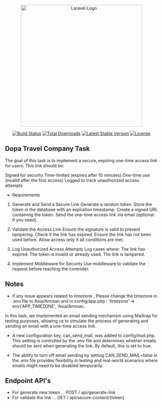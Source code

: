<p align="center"><a href="https://laravel.com" target="_blank"><img src="https://raw.githubusercontent.com/laravel/art/master/logo-lockup/5%20SVG/2%20CMYK/1%20Full%20Color/laravel-logolockup-cmyk-red.svg" width="400" alt="Laravel Logo"></a></p>

<p align="center">
<a href="https://github.com/laravel/framework/actions"><img src="https://github.com/laravel/framework/workflows/tests/badge.svg" alt="Build Status"></a>
<a href="https://packagist.org/packages/laravel/framework"><img src="https://img.shields.io/packagist/dt/laravel/framework" alt="Total Downloads"></a>
<a href="https://packagist.org/packages/laravel/framework"><img src="https://img.shields.io/packagist/v/laravel/framework" alt="Latest Stable Version"></a>
<a href="https://packagist.org/packages/laravel/framework"><img src="https://img.shields.io/packagist/l/laravel/framework" alt="License"></a>
</p>

## Dopa Travel Company Task

The goal of this task is to implement a secure, expiring one-time access link for users. This link should be:

Signed for security
Time-limited (expires after 10 minutes)
One-time use (invalid after the first access)
Logged to track unauthorized access attempts

- Requirements
1. Generate and Send a Secure Link
   Generate a random token.
   Store the token in the database with an expiration timestamp.
   Create a signed URL containing the token.
   Send the one-time access link via email (optional: if you need).


2. Validate the Access Link
       Ensure the signature is valid to prevent tampering.
       Check if the link has expired.
       Ensure the link has not been used before.
       Allow access only if all conditions are met.


3. Log Unauthorized Access Attempts
   Log cases where:
   The link has expired.
   The token is invalid or already used.
   The link is tampered.


4. Implement Middleware for Security
   Use middleware to validate the request before reaching the controller.

## Notes
- If any issue appears related to timezone , Please change the timezone in .env file to Asia/Amman
and in  config/app.php :
'timezone' => env('APP_TIMEZONE', 'Asia/Amman.

In this task, we implemented an email sending mechanism using Mailtrap for testing purposes, allowing us to simulate the process of generating and sending an email with a one-time access link.

- A new configuration key, can_send_mail, was added to config/mail.php. This setting is controlled by the .env file and determines whether emails should be sent when generating the link. By default, this is set to true.


- The ability to turn off email sending by setting CAN_SEND_MAIL=false in the .env file provides flexibility in testing and real-world scenarios where emails might need to be disabled temporarily.

## Endpoint API's

- For generate new token ... POST / api/generate-link
- For validate the link ... GET / api/secure-content/{token}
